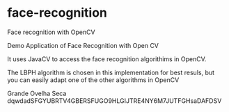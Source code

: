 face-recognition
================

Face recognition with OpenCV


Demo Application of Face Recognition with Open CV

It uses JavaCV to access the face recognition algorithims in OpenCV.

The LBPH algorithm is chosen in this implementation for best resuls, but you can easily adapt one of the other algorithms in OpenCV

Grande Ovelha Seca
dqwdadSFGYUBRTV4GBERSFUGO9HLGIJTRE4NY6M7JUTFGHsaDAFDSV